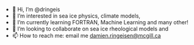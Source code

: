 - 👋 Hi, I’m @dringeis
- 👀 I’m interested in sea ice physics, climate models, 
- 🌱 I’m currently learning FORTRAN, Machine Learning and many other!
- 💞️ I’m looking to collaborate on sea ice rheological models and 
- 📫 How to reach me: email me damien.ringeisen@mcgill.ca
